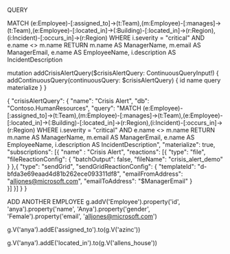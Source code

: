 QUERY


MATCH (e:Employee)-[:assigned_to]->(t:Team),(m:Employee)-[:manages]->(t:Team),(e:Employee)-[:located_in]->(:Building)-[:located_in]->(r:Region),(i:Incident)-[:occurs_in]->(r:Region) WHERE i.severity = "critical" AND e.name <> m.name RETURN m.name AS ManagerName, m.email AS ManagerEmail, e.name AS EmployeeName, i.description AS IncidentDescription



mutation addCrisisAlertQuery($crisisAlertQuery: ContinuousQueryInput!) {
  addContinuousQuery(continuousQuery: $crisisAlertQuery) {
    id name query materialize
  } 
}

{
  "crisisAlertQuery": {
    "name": "Crisis Alert",
    "db": "Contoso.HumanResources",
    "query": "MATCH (e:Employee)-[:assigned_to]->(t:Team),(m:Employee)-[:manages]->(t:Team),(e:Employee)-[:located_in]->(:Building)-[:located_in]->(r:Region),(i:Incident)-[:occurs_in]->(r:Region) WHERE i.severity = \"critical\" AND e.name <> m.name RETURN m.name AS ManagerName, m.email AS ManagerEmail, e.name AS EmployeeName, i.description AS IncidentDescription",
    "materialize": true,
    "subscriptions": [{
      "name" : "Crisis Alert",
      "reactions": [{
      	"type": "file",
        "fileReactionConfig": {
          "batchOutput": false,
          "fileName": "crisis_alert_demo"
        }
      },{
      	"type": "sendGrid",
        "sendGridReactionConfig": {
          "templateId": "d-bfda3e69eaad4d81b262ece093311df8",
          "emailFromAddress": "alljones@microsoft.com",
          "emailToAddress": "$ManagerEmail"
        }      
      }]
    }]
  }
}



ADD ANOTHER EMPLOYEE
g.addV('Employee').property('id', 'anya').property('name', 'Anya').property('gender', 'Female').property('email', 'alljones@microsoft.com')

g.V('anya').addE('assigned_to').to(g.V('azinc'))

g.V('anya').addE('located_in').to(g.V('allens_house'))


